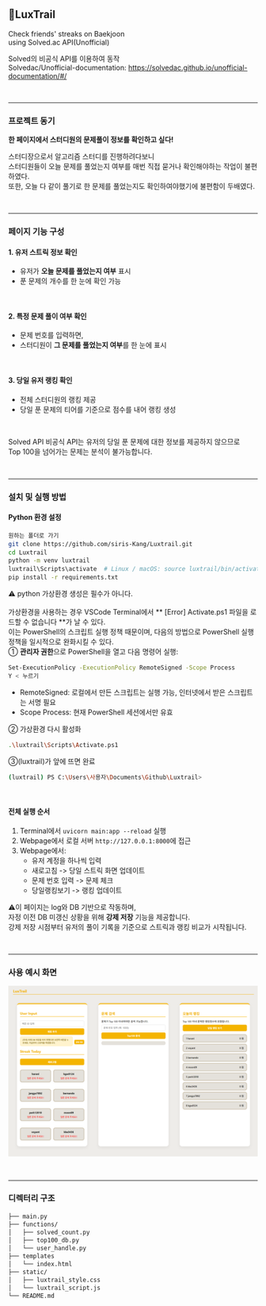 ## 💫LuxTrail

Check friends' streaks on Baekjoon  
using Solved.ac API(Unofficial)
<br>
  
Solved의 비공식 API를 이용하여 동작  
Solvedac/Unofficial-documentation: https://solvedac.github.io/unofficial-documentation/#/  
  

<br>
 
---

### 프로젝트 동기

**한 페이지에서 스터디원의 문제풀이 정보를 확인하고 싶다!**

스터디장으로서 알고리즘 스터디를 진행하려다보니  
스터디원들이 오늘 문제를 풀었는지 여부를 매번 직접 묻거나 확인해야하는 작업이 불편하였다.  
또한, 오늘 다 같이 풀기로 한 문제를 풀었는지도 확인하여야했기에 불편함이 두배였다.  

<br>

---

###  페이지 기능 구성

#### 1. 유저 스트릭 정보 확인

* 유저가 **오늘 문제를 풀었는지 여부** 표시
* 푼 문제의 개수를 한 눈에 확인 가능
  
<br>

#### 2. 특정 문제 풀이 여부 확인

* 문제 번호를 입력하면,
* 스터디원이 **그 문제를 풀었는지 여부**를 한 눈에 표시  
  
<br>

#### 3. 당일 유저 랭킹 확인

* 전체 스터디원의 랭킹 제공
* 당일 푼 문제의 티어를 기준으로 점수를 내어 랭킹 생성  
  
<br>

Solved API 비공식 API는 유저의 당일 푼 문제에 대한 정보를 제공하지 않으므로  
Top 100을 넘어가는 문제는 분석이 불가능합니다.

<br>

---

### 설치 및 실행 방법

#### Python 환경 설정

```bash
원하는 폴더로 가기
git clone https://github.com/siris-Kang/Luxtrail.git
cd Luxtrail
python -m venv luxtrail
luxtrail\Scripts\activate  # Linux / macOS: source luxtrail/bin/activate
pip install -r requirements.txt
```

⚠️ python 가상환경 생성은 필수가 아니다.  
<br>
가상환경을 사용하는 경우 VSCode Terminal에서 ** [Error] Activate.ps1 파일을 로드할 수 없습니다 **가 날 수 있다.   
이는 PowerShell의 스크립트 실행 정책 때문이며, 다음의 방법으로 PowerShell 실행 정책을 일시적으로 완화시킬 수 있다.  
 ① **관리자 권한**으로 PowerShell을 열고 다음 명령어 실행:  
```bash
Set-ExecutionPolicy -ExecutionPolicy RemoteSigned -Scope Process
Y < 누르기 
```
 * RemoteSigned: 로컬에서 만든 스크립트는 실행 가능, 인터넷에서 받은 스크립트는 서명 필요  
 * Scope Process: 현재 PowerShell 세션에서만 유효  

② 가상환경 다시 활성화  
```bash
.\luxtrail\Scripts\Activate.ps1
```

③(luxtrail)가 앞에 뜨면 완료  
```bash
(luxtrail) PS C:\Users\사용자\Documents\Github\Luxtrail>
```
  
<br>

#### 전체 실행 순서

1. Terminal에서 `uvicorn main:app --reload` 실행
2. Webpage에서 로컬 서버 `http://127.0.0.1:8000`에 접근
3. Webpage에서:
   * 유저 계정을 하나씩 입력
   * 새로고침 -> 당일 스트릭 화면 업데이트
   * 문제 번호 입력 -> 문제 체크
   * 당일랭킹보기 -> 랭킹 업데이트

⚠️이 페이지는 log와 DB 기반으로 작동하며,  
자정 이전 DB 미갱신 상황을 위해 **강제 저장** 기능을 제공합니다.  
강제 저장 시점부터 유저의 풀이 기록을 기준으로 스트릭과 랭킹 비교가 시작됩니다.  

<br>

---

### 사용 예시 화면

![예시](images/example.png)

<br>

---

### 디렉터리 구조

```Luxtrail
├── main.py
├── functions/
│   ├── solved_count.py
│   ├── top100_db.py
│   └── user_handle.py
├── templates
│   └── index.html
├── static/
│   ├── luxtrail_style.css
│   └── luxtrail_script.js
└── README.md
```

